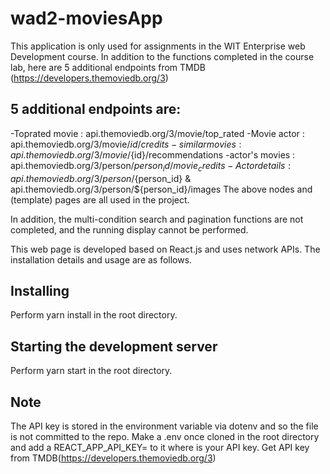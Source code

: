# wad2-moviesApp

This application is only used for assignments in the WIT Enterprise web Development course.
In addition to the functions completed in the course lab, here are 5 additional endpoints from TMDB (https://developers.themoviedb.org/3)
## 5 additional endpoints are:

-Toprated movie : api.themoviedb.org/3/movie/top_rated
-Movie actor : api.themoviedb.org/3/movie/${id}/credits
-similar movies : api.themoviedb.org/3/movie/${id}/recommendations
-actor's movies : api.themoviedb.org/3/person/${person_id}/movie_credits
-Actor details : api.themoviedb.org/3/person/${person_id} & api.themoviedb.org/3/person/${person_id}/images
The above nodes and (template) pages are all used in the project.

In addition, the multi-condition search and pagination functions are not completed, and the running display cannot be performed.

This web page is developed based on React.js and uses network APIs. The installation details and usage are as follows.

## Installing
Perform yarn install in the root directory.

## Starting the development server
Perform yarn start in the root directory.

## Note
The API key is stored in the environment variable via dotenv and so the file is not committed to the repo. Make a .env once cloned in the root directory and add a REACT_APP_API_KEY=<value> to it where <value> is your API key. Get  API key from TMDB(https://developers.themoviedb.org/3)
